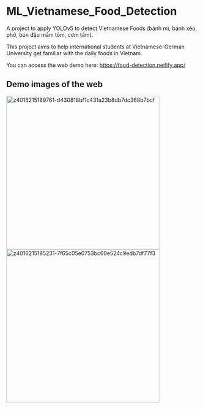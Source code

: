 # ML_Vietnamese_Food_Detection
A project to apply YOLOv5 to detect Vietnamese Foods (bánh mì, bánh xèo, phở, bún đậu mắm tôm, cơm tấm). 

This project aims to help international students at Vietnamese-German University get familiar with the daily foods in Vietnam.

You can access the web demo here: https://food-detection.netlify.app/

## Demo images of the web
<a href="https://ibb.co/K603wzJ"><img src="https://i.ibb.co/b1W8JRk/z4016215189761-d430818bf1c431a23b8db7dc368b7bcf.jpg" alt="z4016215189761-d430818bf1c431a23b8db7dc368b7bcf" border="0" style="width:400px;"></a>
<a href="https://ibb.co/WH5YJgm"><img src="https://i.ibb.co/4Ft5rPh/z4016215195231-7f65c05e0753bc60e524c9edb7df77f3.jpg" alt="z4016215195231-7f65c05e0753bc60e524c9edb7df77f3" border="0" style="width:400px;"/></a>
